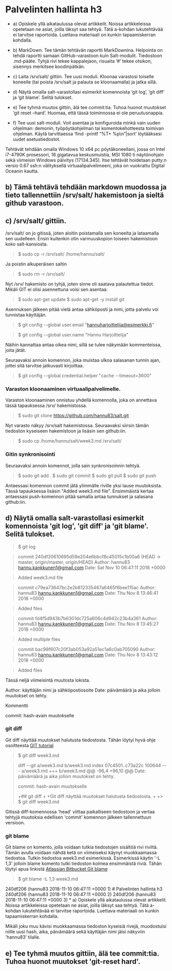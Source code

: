 # Palvelinten hallinta h3

* a) Opiskele yllä aikataulussa olevat artikkelit. Noissa artikkeleissa opetetaan ne asiat, joilla läksyt saa tehtyä. Tätä a-kohdan lukutehtävää ei tarvitse raportoida. Luettava materiaali on kunkin tapaamiskerran kohdalla.

* b) MarkDown. Tee tämän tehtävän raportti MarkDownina. Helpointa on tehdä raportti samaan GitHub-varastoon kuin Salt-modulit. Tiedostoon .md-pääte. Tyhjä rivi tekee kappalejaon, risuaita ‘#’ tekee otsikon, sisennys merkitsee koodinpätkän.
* c) Laita /srv/salt/ gittiin. Tee uusi moduli. Kloonaa varastosi toiselle koneelle (tai poista /srv/salt ja palauta se kloonaamalla) ja jatka sillä.
* d) Näytä omalla salt-varastollasi esimerkit komennoista ‘git log’, ‘git diff’ ja ‘git blame’. Selitä tulokset.
* e) Tee tyhmä muutos gittiin, älä tee commit:tia. Tuhoa huonot muutokset ‘git reset –hard’. Huomaa, että tässä toiminnossa ei ole peruutusnappia.
* f) Tee uusi salt-moduli. Voit asentaa ja konfiguroida minkä vain uuden ohjelman: demonin, työpöytäohjelman tai komentokehotteesta toimivan ohjelman. Käytä tarvittaessa ‘find -printf “%T+ %p\n”|sort’ löytääksesi uudet asetustiedostot.

Tehtävät tehdään omalla Windows 10 x64 pc pöytäkoneellani, jossa on Intel i7-4790K prosessori, 16 gigatavua keskusmuistia, MSI 1080 ti näytönohjain sekä viimeisin Windows päivitys (17134.345). Itse tehtävät hoidetaan putty:n versio 0.67 ssh:n välityksellä virtuaalipalvelimeeni, joka on vuokrattu Digital Oceanin kautta.

## b) Tämä tehtävä tehdään markdown muodossa ja tieto tallennettiin /srv/salt/ hakemistoon ja sieltä github varastoon.

## c) /srv/salt/ gittiin.

/srv/salt/ on jo gitissä, joten aloitin poistamalla sen koneelta ja lataamalla sen uudelleen. Ensin kuitenkin otin varmuuskopion toiseen hakemistoon koko salt-kansiosta.
> $ sudo cp -r /srv/salt/ /home/hannu/salt/

Ja poistin alkuperäisen saltin

> $ sudo rm -r /srv/salt/
 
Nyt /srv/ hakemisto on tyhjä, joten sinne oli saatava palautettua tiedot. Mikäli GIT ei olisi asennettuna voisi sen asentaa:

>  $ sudo apt-get update
>  $ sudo apt-get -y install git

Asennuksen jälkeen pitää vielä antaa sähköposti ja nimi, jotta palvelu voi tunnistaa käyttäjän.

>  $ git config --global user.email "hannuharjoittelija@esimerkki.fi"

>  $ git config --global user.name "Hannu Harjoittelija"

Näihin kannattaa antaa oikea nimi, sillä se tulee näkymään kommenteissa, joita jätät.

Seuraavaksi annoin komennon, joka muistaa ulkoa salasanan tunnin ajan, jottei sitä tarvitse jatkuvasti kirjoittaa.

>  $ git config --global credential.helper "cache --timeout=3600"

### Varaston kloonaaminen virtuaalipalvelimelle.

Varaston kloonaaminen onnistuu yhdellä komennolla, joka on annettava tässä tapauksessa /srv/ hakemistossa.

>  $ sudo git clone https://github.com/hannu83/salt.git

Nyt varasto näkyy /srv/salt hakemistossa. Seuraavaksi siirsin tämän tiedoston kyseiseen hakemistoon ja lisäsin sen github:iin.

>   $ sudo cp /home/hannu/salt/week3.md /srv/salt/

### Gitin synkronisointi

Seuraavaksi annoin komennot, jolla sain synkronisoinnin tehtyä.

>   $ sudo git add .
>   $ sudo git commit
>   $ sudo git pull
>   $ sudo git push

Antaessasi komennon commit jätä ylimmälle riville yksi lause muutoksista. Tässä tapauksessa lisäsin "Added week3.md file". Ensimmäistä kertaa antaessasi push-komennon pitää samalla antaa tunnukset ja salasana github:iin.

## d) Näytä omalla salt-varastollasi esimerkit komennoista 'git log', 'git diff' ja 'git blame'. Selitä tulokset.

>   $ git log

>  commit 240df20610695d59e204e6bbcf8c45015c1b00a6 (HEAD -> master, origin/master, origin/HEAD)
>  Author: hannu83 <hannu.kankkunen1@gmail.com>
>  Date:   Sat Nov 10 06:47:11 2018 +0000

>  Added week3.md file

>  commit c79ea73647bc2e2b812335467a6465f6bee115ac
>  Author: hannu83 <hannu.kankkunen1@gmail.com>
>  Date:   Thu Nov 8 13:46:41 2018 +0000

>  Added files

>  commit fd4f5d943b7b6301dc725a606c4d942c23b4a361
>  Author: hannu83 <hannu.kankkunen1@gmail.com>
>  Date:   Thu Nov 8 13:45:27 2018 +0000

>  Added multiple files

>  commit bac98f607c20f3ab053a92a51ec1a6c0ab705090
>  Author: hannu83 <hannu.kankkunen1@gmail.com>
>  Date:   Thu Nov 8 13:43:12 2018 +0000

>  Added files

Tässä neljä viimeisintä muutosta lokista.

Author: käyttäjän nimi ja sähköpostiosoite
Date: päivämäärä ja aika jolloin muutokset on tehty.

  Kommentti

commit: hash-avain muutokselle

### git diff

Git diff näyttää muutokset halutusta tiedostosta. Tähän löytyi hyvä ohje osoitteesta [GIT tutorial](https://veerasundar.com/blog/2011/06/git-tutorial-comparing-files-with-diff/)

>  $ git diff week3.md

>  diff --git a/week3.md b/week3.md
>  index 07c4501..c73a22c 100644
>  --- a/week3.md
>  +++ b/week3.md
>  @@ -96,4 +96,10 @@ Date: päivämäärä ja aika jolloin muutokset on tehty.
>
> commit: hash-avain muutokselle
>
> +## git diff
> +
> +Git diff näyttää muutokset halutusta tiedostosta.
> +
> +>  $ git diff week3.md

Gitissä diff-komennossa 'head' viittaa paikalliseen tiedostoon ja vertaa tehtyjä muutoksia edellisen 'commit' komennon jälkeen tallennettuun versioon.

### git blame

Git blame on komento, jolla voidaan tutkia tiedostojen sisältöä rivi riviltä. Tämän avulla voidaan nähdä ketä on viimeiseksi käynyt muokkaamassa tiedostoa. Tutkin tiedostoa week3.md esimerkissä. Esimerkissä käytin '-L 1,3' jolloin blame komento tutki tiedoston kolmea ensimmäistä riviä. Tähän löytyi apua linkistä [Atlassian Bitbucket Git blame](https://www.atlassian.com/git/tutorials/inspecting-a-repository/git-blame)

>  $ git blame -L 1,3 week3.md

240df206 (hannu83 2018-11-10 06:47:11 +0000 1) # Palvelinten hallinta h3
240df206 (hannu83 2018-11-10 06:47:11 +0000 2)
240df206 (hannu83 2018-11-10 06:47:11 +0000 3) * a) Opiskele yllä aikataulussa olevat artikkelit. Noissa artikkeleissa opetetaan ne asiat, joilla läksyt saa tehtyä. Tätä a-kohdan lukutehtävää ei tarvitse raportoida. Luettava materiaali on kunkin tapaamiskerran kohdalla.

Mikäli joku muu kävisi muokkaamassa tiedoston kyseisiä rivejä, muodostuisi niille uusi hash, aika, päivämäärä sekä käyttäjän nimi jäisi näkyviin 'hannu83' tilalle.

## e) Tee tyhmä muutos gittiin, älä tee commit:tia. Tuhoa huonot muutokset 'git-reset hard'.

